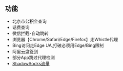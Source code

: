 ## 功能
- 北京市公积金查询
- 话费查询
- 微信拦截-自动跳转
- 浏览器【Chrome/Safari/Edge/Firefox】走Whistle代理
- Bing访问走Edge UA,打破必须用Edge/Bing限制
- 阿里云盘签到
- 部分App跳过代理检测
- [ShadowSocks流量](https://portal.shadowsocks.au/aff.php?aff=27252)
